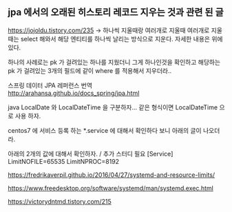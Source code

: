 ## jpa 에서의 오래된 히스토리 레코드 지우는 것과 관련 된 글 

https://jojoldu.tistory.com/235
-> 하나씩 지울때랑 여러개로 지울때 
여러개로 지울때는 select 해와서 해당 엔티티를 하나씩 날리는 방식으로 지운다. 
자세한 내용은 위에 있다.

하나의 사례로는 pk 가 걸려있는 하나를 지웠더니 그게 하나인것을 확인하고 해당하는 pk 가 걸려있는 3개의 필드에 같이 where 를 적용해서 지우더라..




스프링 데이터 JPA 레퍼런스 번역
http://arahansa.github.io/docs_spring/jpa.html


java LocalDate 와 LocalDateTime 을 구분하자... 같은 형식이면 LocalDateTime 으로 사용 하자. 



centos7 에 서비스 등록 하는 *.service 에 대해서 확인하다 보니 아래의 글이 나오더라. 

아래의 2개의 값에 대해서 확인하자. / 추가 스터디 필요 
[Service]
LimitNOFILE=65535
LimitNPROC=8192

https://fredrikaverpil.github.io/2016/04/27/systemd-and-resource-limits/


https://www.freedesktop.org/software/systemd/man/systemd.exec.html

https://victorydntmd.tistory.com/215